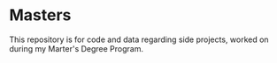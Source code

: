 # Masters

This repository is for code and data regarding side projects, worked on during my Marter's Degree Program.
